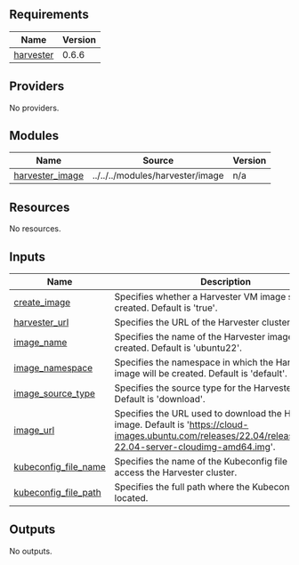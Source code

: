 ## Requirements

| Name | Version |
|------|---------|
| <a name="requirement_harvester"></a> [harvester](#requirement\_harvester) | 0.6.6 |

## Providers

No providers.

## Modules

| Name | Source | Version |
|------|--------|---------|
| <a name="module_harvester_image"></a> [harvester\_image](#module\_harvester\_image) | ../../../modules/harvester/image | n/a |

## Resources

No resources.

## Inputs

| Name | Description | Type | Default | Required |
|------|-------------|------|---------|:--------:|
| <a name="input_create_image"></a> [create\_image](#input\_create\_image) | Specifies whether a Harvester VM image should be created. Default is 'true'. | `bool` | `true` | no |
| <a name="input_harvester_url"></a> [harvester\_url](#input\_harvester\_url) | Specifies the URL of the Harvester cluster API. | `string` | n/a | yes |
| <a name="input_image_name"></a> [image\_name](#input\_image\_name) | Specifies the name of the Harvester image to be created. Default is 'ubuntu22'. | `string` | `"ubuntu22"` | no |
| <a name="input_image_namespace"></a> [image\_namespace](#input\_image\_namespace) | Specifies the namespace in which the Harvester image will be created. Default is 'default'. | `string` | `"default"` | no |
| <a name="input_image_source_type"></a> [image\_source\_type](#input\_image\_source\_type) | Specifies the source type for the Harvester image. Default is 'download'. | `string` | `"download"` | no |
| <a name="input_image_url"></a> [image\_url](#input\_image\_url) | Specifies the URL used to download the Harvester image. Default is 'https://cloud-images.ubuntu.com/releases/22.04/release/ubuntu-22.04-server-cloudimg-amd64.img'. | `string` | `"https://cloud-images.ubuntu.com/releases/22.04/release/ubuntu-22.04-server-cloudimg-amd64.img"` | no |
| <a name="input_kubeconfig_file_name"></a> [kubeconfig\_file\_name](#input\_kubeconfig\_file\_name) | Specifies the name of the Kubeconfig file used to access the Harvester cluster. | `string` | n/a | yes |
| <a name="input_kubeconfig_file_path"></a> [kubeconfig\_file\_path](#input\_kubeconfig\_file\_path) | Specifies the full path where the Kubeconfig file is located. | `string` | n/a | yes |

## Outputs

No outputs.
